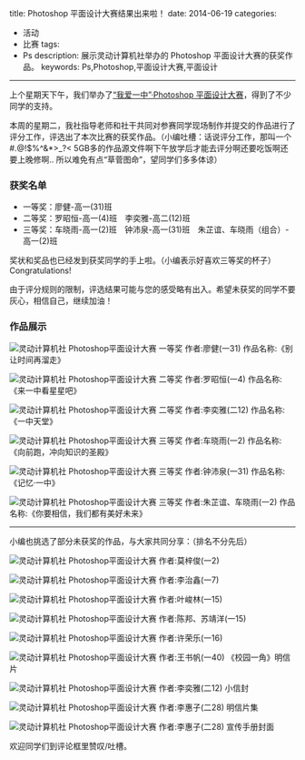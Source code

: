 title: Photoshop 平面设计大赛结果出来啦！
date: 2014-06-19
categories:
- 活动
- 比赛
tags:
- Ps
description: 展示灵动计算机社举办的 Photoshop 平面设计大赛的获奖作品。
keywords: Ps,Photoshop,平面设计大赛,平面设计
---

上个星期天下午，我们举办了[“我爱一中”·Photoshop 平面设计大赛](/2014/06/photoshop_contest/)，得到了不少同学的支持。

本周的星期二，我社指导老师和社干共同对参赛同学现场制作并提交的作品进行了评分工作，评选出了本次比赛的获奖作品。（小编吐槽：话说评分工作，那叫一个 #.@!$%^&*>_?< 5GB多的作品源文件啊下午放学后才能去评分啊还要吃饭啊还要上晚修啊.. 所以难免有点“草菅图命”，望同学们多多体谅）

### 获奖名单

* 一等奖：廖健-高一(31)班
* 二等奖：罗昭恒-高一(4)班　李奕雅-高二(12)班
* 三等奖：车晓雨-高一(2)班　钟沛泉-高一(31)班　朱芷谊、车晓雨（组合）-高一(2)班

奖状和奖品也已经发到获奖同学的手上啦。（小编表示好喜欢三等奖的杯子）
Congratulations!

由于评分规则的限制，评选结果可能与您的感受略有出入。希望未获奖的同学不要灰心，相信自己，继续加油！

### 作品展示

![灵动计算机社 Photoshop平面设计大赛 一等奖 作者:廖健(一31) 作品名称:《别让时间再溜走》](http://cptsct.qiniudn.com/photoshop_contest_result/1.jpg?imageView2/2/w/680)

<!-- more -->

![灵动计算机社 Photoshop平面设计大赛 二等奖 作者:罗昭恒(一4) 作品名称:《来一中看星星吧》](http://cptsct.qiniudn.com/photoshop_contest_result/2.jpg?imageView2/2/w/680)

![灵动计算机社 Photoshop平面设计大赛 二等奖 作者:李奕雅(二12) 作品名称:《一中天堂》](http://cptsct.qiniudn.com/photoshop_contest_result/3.jpg?imageView2/2/h/680)

![灵动计算机社 Photoshop平面设计大赛 三等奖 作者:车晓雨(一2) 作品名称:《向前跑，冲向知识的圣殿》](http://cptsct.qiniudn.com/photoshop_contest_result/4.jpg?imageView2/2/w/680)

![灵动计算机社 Photoshop平面设计大赛 三等奖 作者:钟沛泉(一31) 作品名称:《记忆·一中》](http://cptsct.qiniudn.com/photoshop_contest_result/5.jpg?imageView2/2/h/680)

![灵动计算机社 Photoshop平面设计大赛 三等奖 作者:朱芷谊、车晓雨(一2) 作品名称:《你要相信，我们都有美好未来》](http://cptsct.qiniudn.com/photoshop_contest_result/6.jpg?imageView2/2/w/680)

---

小编也挑选了部分未获奖的作品，与大家共同分享：（排名不分先后）

![灵动计算机社 Photoshop平面设计大赛 作者:莫梓俊(一2)](http://cptsct.qiniudn.com/photoshop_contest_result/7.jpg?imageView2/2/w/680)

![灵动计算机社 Photoshop平面设计大赛 作者:李治鑫(一7)](http://cptsct.qiniudn.com/photoshop_contest_result/8.jpg?imageView2/2/w/680)

![灵动计算机社 Photoshop平面设计大赛 作者:叶峻林(一15)](http://cptsct.qiniudn.com/photoshop_contest_result/9.jpg?imageView2/2/w/680)

![灵动计算机社 Photoshop平面设计大赛 作者:陈邦、苏靖洋(一15)](http://cptsct.qiniudn.com/photoshop_contest_result/10.jpg?imageView2/2/w/680)

![灵动计算机社 Photoshop平面设计大赛 作者:许荣乐(一16)](http://cptsct.qiniudn.com/photoshop_contest_result/11.jpg?imageView2/2/w/680)

![灵动计算机社 Photoshop平面设计大赛 作者:王书帆(一40) 《校园一角》明信片](http://cptsct.qiniudn.com/photoshop_contest_result/12.jpg?imageView2/2/w/680)

![灵动计算机社 Photoshop平面设计大赛 作者:李奕雅(二12) 小信封](http://cptsct.qiniudn.com/photoshop_contest_result/13.jpg)

![灵动计算机社 Photoshop平面设计大赛 作者:李惠子(二28) 明信片集](http://cptsct.qiniudn.com/photoshop_contest_result/14.jpg?imageView2/2/h/680)

![灵动计算机社 Photoshop平面设计大赛 作者:李惠子(二28) 宣传手册封面](http://cptsct.qiniudn.com/photoshop_contest_result/15.jpg)

欢迎同学们到评论框里赞叹/吐槽。